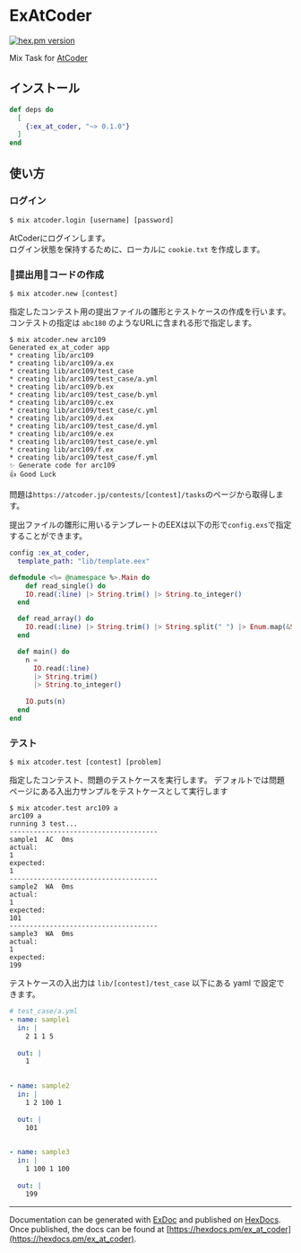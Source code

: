 # ExAtCoder

[![hex.pm version](https://img.shields.io/hexpm/v/ex_at_coder.svg)](https://hex.pm/packages/ex_at_coder)

Mix Task for [AtCoder](https://atcoder.jp/)

## インストール

```elixir
def deps do
  [
    {:ex_at_coder, "~> 0.1.0"}
  ]
end
```

## 使い方

### ログイン

```
$ mix atcoder.login [username] [password]
```

AtCoderにログインします。  
ログイン状態を保持するために、ローカルに `cookie.txt` を作成します。


### 提出用コードの作成

```
$ mix atcoder.new [contest]
```

指定したコンテスト用の提出ファイルの雛形とテストケースの作成を行います。  
コンテストの指定は `abc180` のようなURLに含まれる形で指定します。

```
$ mix atcoder.new arc109
Generated ex_at_coder app
* creating lib/arc109
* creating lib/arc109/a.ex
* creating lib/arc109/test_case
* creating lib/arc109/test_case/a.yml
* creating lib/arc109/b.ex
* creating lib/arc109/test_case/b.yml
* creating lib/arc109/c.ex
* creating lib/arc109/test_case/c.yml
* creating lib/arc109/d.ex
* creating lib/arc109/test_case/d.yml
* creating lib/arc109/e.ex
* creating lib/arc109/test_case/e.yml
* creating lib/arc109/f.ex
* creating lib/arc109/test_case/f.yml
✨ Generate code for arc109
👍 Good Luck
```

問題は`https://atcoder.jp/contests/[contest]/tasks`のページから取得します。  

提出ファイルの雛形に用いるテンプレートのEEXは以下の形で`config.exs`で指定することができます。

```elixir
config :ex_at_coder,
  template_path: "lib/template.eex"
```

```elixir
defmodule <%= @namespace %>.Main do
    def read_single() do
    IO.read(:line) |> String.trim() |> String.to_integer()
  end

  def read_array() do
    IO.read(:line) |> String.trim() |> String.split(" ") |> Enum.map(&String.to_integer/1)
  end

  def main() do
    n = 
      IO.read(:line)
      |> String.trim()
      |> String.to_integer()
   
    IO.puts(n)
  end
end
```

### テスト

```
$ mix atcoder.test [contest] [problem]
```

指定したコンテスト、問題のテストケースを実行します。
デフォルトでは問題ページにある入出力サンプルをテストケースとして実行します

```
$ mix atcoder.test arc109 a
arc109 a
running 3 test...
-------------------------------------
sample1  AC  0ms
actual:
1
expected:
1
-------------------------------------
sample2  WA  0ms
actual:
1
expected:
101
-------------------------------------
sample3  WA  0ms
actual:
1
expected:
199
```

テストケースの入出力は `lib/[contest]/test_case` 以下にある yaml で設定できます。

```yml
# test_case/a.yml
- name: sample1
  in: |
    2 1 1 5
    
  out: |
    1
    

- name: sample2
  in: |
    1 2 100 1
    
  out: |
    101
    

- name: sample3
  in: |
    1 100 1 100
    
  out: |
    199

```

---

Documentation can be generated with [ExDoc](https://github.com/elixir-lang/ex_doc)
and published on [HexDocs](https://hexdocs.pm). Once published, the docs can
be found at [https://hexdocs.pm/ex_at_coder](https://hexdocs.pm/ex_at_coder).

